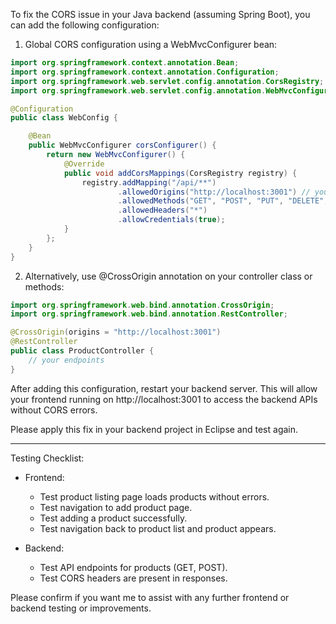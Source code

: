 To fix the CORS issue in your Java backend (assuming Spring Boot), you can add the following configuration:

1. Global CORS configuration using a WebMvcConfigurer bean:

```java
import org.springframework.context.annotation.Bean;
import org.springframework.context.annotation.Configuration;
import org.springframework.web.servlet.config.annotation.CorsRegistry;
import org.springframework.web.servlet.config.annotation.WebMvcConfigurer;

@Configuration
public class WebConfig {

    @Bean
    public WebMvcConfigurer corsConfigurer() {
        return new WebMvcConfigurer() {
            @Override
            public void addCorsMappings(CorsRegistry registry) {
                registry.addMapping("/api/**")
                        .allowedOrigins("http://localhost:3001") // your frontend origin
                        .allowedMethods("GET", "POST", "PUT", "DELETE", "OPTIONS")
                        .allowedHeaders("*")
                        .allowCredentials(true);
            }
        };
    }
}
```

2. Alternatively, use @CrossOrigin annotation on your controller class or methods:

```java
import org.springframework.web.bind.annotation.CrossOrigin;
import org.springframework.web.bind.annotation.RestController;

@CrossOrigin(origins = "http://localhost:3001")
@RestController
public class ProductController {
    // your endpoints
}
```

After adding this configuration, restart your backend server. This will allow your frontend running on http://localhost:3001 to access the backend APIs without CORS errors.

Please apply this fix in your backend project in Eclipse and test again.

---

Testing Checklist:

- Frontend:
  - Test product listing page loads products without errors.
  - Test navigation to add product page.
  - Test adding a product successfully.
  - Test navigation back to product list and product appears.

- Backend:
  - Test API endpoints for products (GET, POST).
  - Test CORS headers are present in responses.

Please confirm if you want me to assist with any further frontend or backend testing or improvements.
